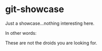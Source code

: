 # git-showcase

Just a showcase...nothing interesting here.

In other words:

These are not the droids you are looking for.
